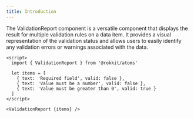 ```yaml
---
title: Introduction
---
```


The ValidationReport component is a versatile component that displays the result for multiple validation rules on a data item. It provides a visual representation of the validation status and allows users to easily identify any validation errors or warnings associated with the data.

```svelte
<script>
  import { ValidationReport } from '@rokkit/atoms'

  let items = [
    { text: 'Required field', valid: false },
    { text: 'Value must be a number', valid: false },
    { text: 'Value must be greater than 0', valid: true }
  ]
</script>

<ValidationReport {items} />
```
